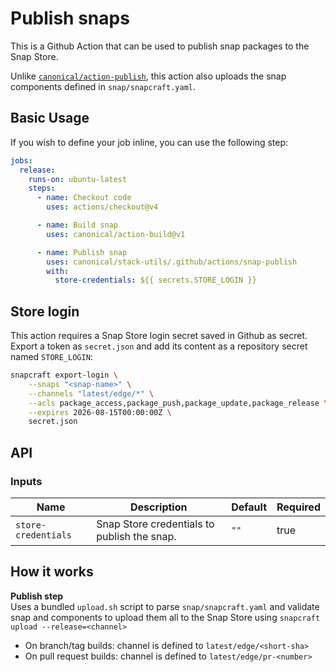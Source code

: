 # Publish snaps

This is a Github Action that can be used to publish snap packages to the Snap Store.

Unlike [`canonical/action-publish`](https://github.com/canonical/action-publish), this action also uploads the snap components defined in `snap/snapcraft.yaml`.

## Basic Usage

If you wish to define your job inline, you can use the following step:

```yaml
jobs:
  release:
    runs-on: ubuntu-latest
    steps:
      - name: Checkout code
        uses: actions/checkout@v4

      - name: Build snap
        uses: canonical/action-build@v1

      - name: Publish snap
        uses: canonical/stack-utils/.github/actions/snap-publish
        with:
          store-credentials: ${{ secrets.STORE_LOGIN }}
```

## Store login

This action requires a Snap Store login secret saved in Github as secret. Export a token as `secret.json` and add its content as a repository secret named `STORE_LOGIN`:

```bash
snapcraft export-login \
    --snaps "<snap-name>" \
    --channels "latest/edge/*" \
    --acls package_access,package_push,package_update,package_release \
    --expires 2026-08-15T00:00:00Z \
    secret.json
```

## API

### Inputs

| Name | Description | Default | Required |
|---|---|---|---|
| `store-credentials` | Snap Store credentials to publish the snap. | `""` | true |

## How it works

**Publish step**  
Uses a bundled `upload.sh` script to parse `snap/snapcraft.yaml` and validate snap and components to upload them all to the Snap Store using `snapcraft upload --release=<channel>`

  - On branch/tag builds: channel is defined to `latest/edge/<short-sha>`  
  - On pull request builds: channel is defined to `latest/edge/pr-<number>`
